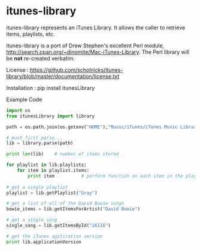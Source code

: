 itunes-library
==============

itunes-library represents an iTunes Library. It allows the caller to retrieve items, playlists, etc.

itunes-library is a port of Drew Stephen's excellent Perl module, http://search.cpan.org/~dinomite/Mac-iTunes-Library. The Perl 
library will be **not** re-created verbatim.

License : https://github.com/scholnicks/itunes-library/blob/master/documentation/license.txt

Installation : pip install itunesLibrary

Example Code

```python
import os
from itunesLibrary import library

path = os.path.join(os.getenv("HOME"),"Music/iTunes/iTunes Music Library.xml")

# must first parse...
lib = library.parse(path)

print len(lib)    # number of items stored

for playlist in lib.playlists:
    for item in playlist.items:
        print item          # perform function on each item in the playlist
        
# get a single playlist
playlist = lib.getPlaylist("Gray")

# get a list of all of the David Bowie songs 
bowie_items = lib.getItemsForArtist("David Bowie")

# get a single song
single_song = lib.getItemsById("16116") 

# get the iTunes application version
print lib.applicationVersion
```
